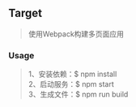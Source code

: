 ## Target
> 使用Webpack构建多页面应用 

### Usage
> 1、安装依赖：$ npm install  
> 2、启动服务：$ npm start  
> 3、生成文件：$ npm run build  

